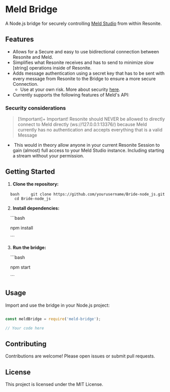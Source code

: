# Meld Bridge
A Node.js bridge for securely controlling [Meld Studio](https://meldstudio.co/) from within Resonite.

## Features
- Allows for a Secure and easy to use bidirectional connection between Resonite and Meld.
- Simplifies what Resonite receives and has to send to minimize slow [string] operations inside of Resonite.
- Adds message authentication using a secret key that has to be sent with every message from Resonite to the Bridge to ensure a more secure Connection.
	- Use at your own risk. More about security [here](#security-considerations).
- Currently supports the following features of Meld's API:

### Security considerations

> [!important]+ Important!
> Resonite should NEVER be allowed to directly connect to Meld directly (ws://127.0.0.1:13376/) because Meld currently has no authentication and accepts everything that is a valid Message

-  This would in theory allow anyone in your current Resonite Session to gain (almost) full access to your Meld Studio instance. Including starting a stream without your permission.

  

## Getting Started

  

1. **Clone the repository:**

    ```bash
    git clone https://github.com/yourusername/Bride-node_js.git
    cd Bride-node_js
    ```

  

2. **Install dependencies:**

    ```bash

    npm install

    ```

  

3. **Run the bridge:**

    ```bash

    npm start

    ```

  

## Usage

  

Import and use the bridge in your Node.js project:

  

```js

const meldBridge = require('meld-bridge');

// Your code here

```

  

## Contributing

  

Contributions are welcome! Please open issues or submit pull requests.

  

## License

  

This project is licensed under the MIT License.